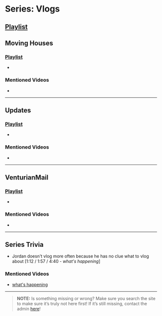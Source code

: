 # Series: Vlogs
## [Playlist]()


## **Moving Houses**  
### [Playlist](https://www.youtube.com/playlist?list=PLwljWXtmIKiR-P2zo92MltQhVHCPAT_o4)
- 

### Mentioned Videos
- []()

----

## **Updates**  
### [Playlist](https://www.youtube.com/playlist?list=PLwljWXtmIKiQgAD-fPU6vN2E8RvDconaM)
- 

### Mentioned Videos
- []()

----

## **VenturianMail**  
### [Playlist](https://www.youtube.com/playlist?list=PLwljWXtmIKiQ8tPAQQomixGLE01lrjcQ8)
- 

### Mentioned Videos
- []()
 
----
 
## Series Trivia
- Jordan doesn't vlog more often because he has no clue what to vlog about \[1:12 / 1:57 / 4:40 - *what's happening*]

### Mentioned Videos
- [what's happening](https://youtu.be/8wn34LSj_Iw)

----
 
> **NOTE:** Is something missing or wrong? Make sure you search the site to make sure it’s truly not here first! If it’s still missing, contact the admin [here](../chapter_2.html)!